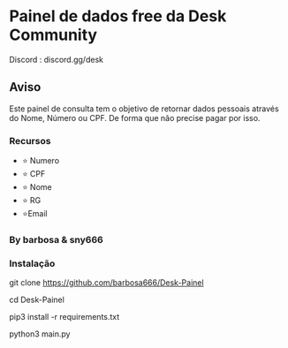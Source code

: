 # Painel de dados free da Desk Community

Discord : discord.gg/desk

## Aviso
Este painel de consulta tem o objetivo de retornar dados pessoais através do Nome, Número ou CPF. De forma que não precise pagar por isso.

### Recursos
- ⭐ Numero
- ⭐ CPF
- ⭐ Nome
- ⭐ RG
- ⭐Email

### By barbosa & sny666

### Instalação 

 git clone https://github.com/barbosa666/Desk-Painel
 
 cd Desk-Painel
 
 pip3 install -r requirements.txt
 
 python3 main.py

